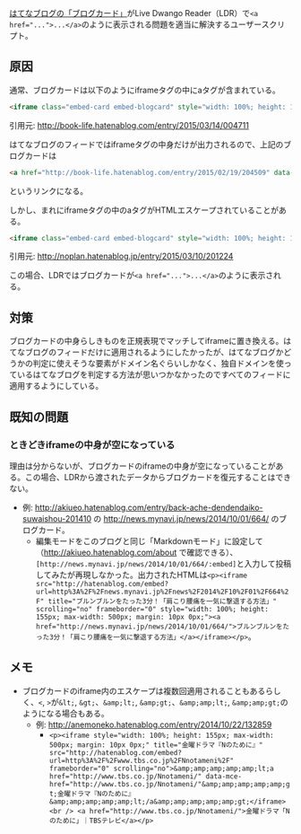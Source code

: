 [はてなブログの「ブログカード」](http://staff.hatenablog.com/entry/2014/09/05/143600)がLive Dwango Reader（LDR）で`<a href="...">...</a>`のように表示される問題を適当に解決するユーザースクリプト。

## 原因

通常、ブログカードは以下のようにiframeタグの中にaタグが含まれている。

```html
<iframe class="embed-card embed-blogcard" style="width: 100%; height: 190px; max-width: 500px; margin: 10px 0px;" title="ブログを作るにあたって考えたこと - 人生を豊かにする読書ブログ" src="http://book-life.hatenablog.com/embed/2015/02/19/204509" frameborder="0" scrolling="no"><a href="http://book-life.hatenablog.com/entry/2015/02/19/204509" data-mce-href="http://book-life.hatenablog.com/entry/2015/02/19/204509">ブログを作るにあたって考えたこと - 人生を豊かにする読書ブログ</a></iframe>
```

引用元: <http://book-life.hatenablog.com/entry/2015/03/14/004711>

はてなブログのフィードではiframeタグの中身だけが出力されるので、上記のブログカードは

```html
<a href="http://book-life.hatenablog.com/entry/2015/02/19/204509" data-mce-href="http://book-life.hatenablog.com/entry/2015/02/19/204509">ブログを作るにあたって考えたこと - 人生を豊かにする読書ブログ</a>
```

というリンクになる。

しかし、まれにiframeタグの中のaタグがHTMLエスケープされていることがある。

```html
<iframe class="embed-card embed-blogcard" style="width: 100%; height: 190px; max-width: 500px; margin: 10px 0px;" title="ミニマリズムとは、やせ我慢である - 計画的無計画" src="http://noplan.hatenablog.jp/embed/2015/02/11/225505" frameborder="0" scrolling="no">&lt;a href="http://noplan.hatenablog.jp/entry/2015/02/11/225505" data-mce-href="http://noplan.hatenablog.jp/entry/2015/02/11/225505"&gt;ミニマリズムとは、やせ我慢である - 計画的無計画&lt;/a&gt;</iframe></p>
```

引用元: <http://noplan.hatenablog.jp/entry/2015/03/10/201224>

この場合、LDRではブログカードが`<a href="...">...</a>`のように表示される。

## 対策

ブログカードの中身らしきものを正規表現でマッチしてiframeに置き換える。はてなブログのフィードだけに適用されるようにしたかったが、はてなブログかどうかの判定に使えそうな要素がドメイン名ぐらいしかなく、独自ドメインを使っているはてなブログを判定する方法が思いつかなかったのですべてのフィードに適用するようにしている。

## 既知の問題

### ときどきiframeの中身が空になっている

理由は分からないが、ブログカードのiframeの中身が空になっていることがある。この場合、LDRから渡されたデータからブログカードを復元することはできない。

- 例: http://akiueo.hatenablog.com/entry/back-ache-dendendaiko-suwaishou-201410 の http://news.mynavi.jp/news/2014/10/01/664/ のブログカード。
  - 編集モードをこのブログと同じ「Markdownモード」に設定して（http://akiueo.hatenablog.com/about で確認できる）、`[http://news.mynavi.jp/news/2014/10/01/664/:embed]`と入力して投稿してみたが再現しなかった。出力されたHTMLは`<p><iframe src="http://hatenablog.com/embed?url=http%3A%2F%2Fnews.mynavi.jp%2Fnews%2F2014%2F10%2F01%2F664%2F" title="ブルンブルンをたった3分！「肩こり腰痛を一気に撃退する方法」" scrolling="no" frameborder="0" style="width: 100%; height: 155px; max-width: 500px; margin: 10px 0px;"><a href="http://news.mynavi.jp/news/2014/10/01/664/">ブルンブルンをたった3分！「肩こり腰痛を一気に撃退する方法」</a></iframe></p>`。

## メモ

- ブログカードのiframe内のエスケープは複数回適用されることもあるらしく、`<`, `>`が`&lt;`, `&gt;`、`&amp;lt;`, `&amp;gt;`、`&amp;amp;lt;`, `&amp;amp;gt;`のようになる場合もある。
  - 例: http://anemoneko.hatenablog.com/entry/2014/10/22/132859
    - `<p><iframe style="width: 100%; height: 155px; max-width: 500px; margin: 10px 0px;" title="金曜ドラマ『Nのために』" src="http://hatenablog.com/embed?url=http%3A%2F%2Fwww.tbs.co.jp%2FNnotameni%2F" frameborder="0" scrolling="no">&amp;amp;amp;amp;amp;lt;a href="http://www.tbs.co.jp/Nnotameni/" data-mce-href="http://www.tbs.co.jp/Nnotameni/"&amp;amp;amp;amp;amp;gt;金曜ドラマ『Nのために』&amp;amp;amp;amp;amp;lt;/a&amp;amp;amp;amp;amp;gt;</iframe><br /> <a href="http://www.tbs.co.jp/Nnotameni/">金曜ドラマ「Nのために」｜TBSテレビ</a></p>`
